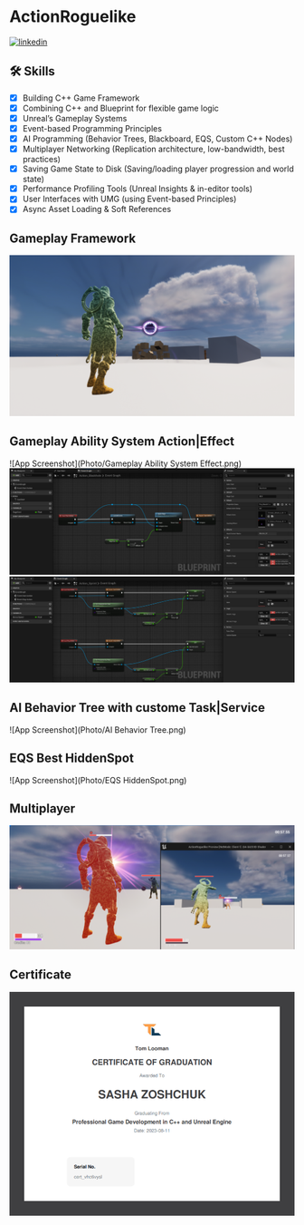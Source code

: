 # ActionRoguelike

[![linkedin](https://img.shields.io/badge/linkedin-0A66C2?style=for-the-badge&logo=linkedin&logoColor=white)](https://www.linkedin.com/in/sasha-zoshchuk-b62705186/)

## 🛠 Skills 
- [x] Building C++ Game Framework
- [x] Combining C++ and Blueprint for flexible game logic
- [x] Unreal’s Gameplay Systems
- [x] Event-based Programming Principles
- [x] AI Programming (Behavior Trees, Blackboard, EQS, Custom C++ Nodes)
- [x] Multiplayer Networking (Replication architecture, low-bandwidth, best practices)
- [x] Saving Game State to Disk (Saving/loading player progression and world state)
- [x] Performance Profiling Tools (Unreal Insights & in-editor tools)
- [x] User Interfaces with UMG (using Event-based Principles)
- [x] Async Asset Loading & Soft References

## Gameplay Framework
![App Screenshot](Photo/Blackhole.png)

## Gameplay Ability System Action|Effect
![App Screenshot](Photo/Gameplay Ability System Effect.png)
![App Screenshot](Photo/GAS_Blackhole.png)
![App Screenshot](Photo/GAS_Sprint.png)

## AI Behavior Tree with custome Task|Service
![App Screenshot](Photo/AI Behavior Tree.png)

## EQS Best HiddenSpot
![App Screenshot](Photo/EQS HiddenSpot.png)

## Multiplayer
![App Screenshot](Photo/Multiplayer.png)

## Certificate
![App Screenshot](Photo/Certificate.png)

